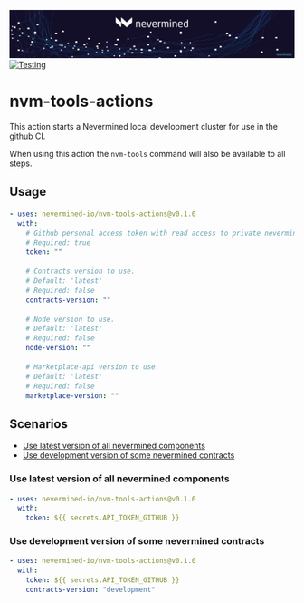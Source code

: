 [![banner](https://raw.githubusercontent.com/nevermined-io/assets/main/images/logo/banner_logo.png)](https://nevermined.io)
[![Testing](https://github.com/nevermined-io/nvm-tools-actions/actions/workflows/testing.yml/badge.svg)](https://github.com/nevermined-io/nvm-tools-actions/actions/workflows/testing.yml)

# nvm-tools-actions

This action starts a Nevermined local development cluster for use in the github CI.

When using this action the `nvm-tools` command will also be available to all steps.

## Usage

```yaml
- uses: nevermined-io/nvm-tools-actions@v0.1.0
  with:
    # Github personal access token with read access to private nevermined-io organization repos
    # Required: true
    token: ""

    # Contracts version to use.
    # Default: 'latest'
    # Required: false
    contracts-version: ""

    # Node version to use.
    # Default: 'latest'
    # Required: false
    node-version: ""

    # Marketplace-api version to use.
    # Default: 'latest'
    # Required: false
    marketplace-version: ""
```

## Scenarios

- [Use latest version of all nevermined components](#Use-latest-version-of-all-nevermined-components)
- [Use development version of some nevermined contracts](#Use-development-version-of-some-nevermined-contracts)

### Use latest version of all nevermined components

```yaml
- uses: nevermined-io/nvm-tools-actions@v0.1.0
  with:
    token: ${{ secrets.API_TOKEN_GITHUB }}
```

### Use development version of some nevermined contracts

```yaml
- uses: nevermined-io/nvm-tools-actions@v0.1.0
  with:
    token: ${{ secrets.API_TOKEN_GITHUB }}
    contracts-version: "development"
```
